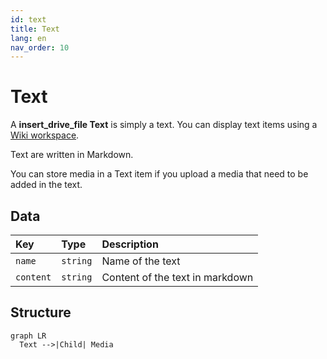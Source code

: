 ```yaml
---
id: text
title: Text
lang: en
nav_order: 10
---
```


# Text

A **<span class="aq-icon outline">insert_drive_file</span> Text** is simply a text. You can display text items using a [Wiki workspace](../workspaces/wiki.md).

Text are written in Markdown.

You can store media in a Text item if you upload a media that need to be added in the text.

## Data

| Key | Type | Description |
| :--- | :---- | :----------- |
| `name` | `string` | Name of the text |
| `content` | `string` | Content of the text in markdown |

## Structure

```mermaid
graph LR
  Text -->|Child| Media
```
